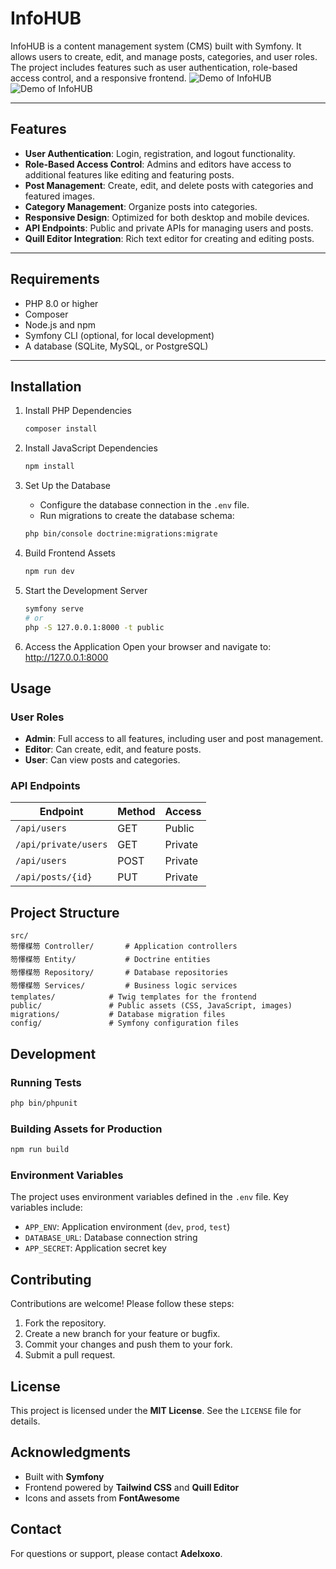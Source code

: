 # InfoHUB

InfoHUB is a content management system (CMS) built with Symfony. It allows users to create, edit, and manage posts, categories, and user roles. The project includes features such as user authentication, role-based access control, and a responsive frontend.
![Demo of InfoHUB](public/assets/infohub1.gif)
![Demo of InfoHUB](public/assets/infohub2.gif)

---

## Features

- **User Authentication**: Login, registration, and logout functionality.
- **Role-Based Access Control**: Admins and editors have access to additional features like editing and featuring posts.
- **Post Management**: Create, edit, and delete posts with categories and featured images.
- **Category Management**: Organize posts into categories.
- **Responsive Design**: Optimized for both desktop and mobile devices.
- **API Endpoints**: Public and private APIs for managing users and posts.
- **Quill Editor Integration**: Rich text editor for creating and editing posts.

---

## Requirements

- PHP 8.0 or higher
- Composer
- Node.js and npm
- Symfony CLI (optional, for local development)
- A database (SQLite, MySQL, or PostgreSQL)

---

## Installation

1. Install PHP Dependencies
   ```bash
   composer install
   ```

2. Install JavaScript Dependencies
   ```bash
   npm install
   ```

3. Set Up the Database
   * Configure the database connection in the `.env` file.
   * Run migrations to create the database schema:
   ```bash
   php bin/console doctrine:migrations:migrate
   ```

4. Build Frontend Assets
   ```bash
   npm run dev
   ```

5. Start the Development Server
   ```bash
   symfony serve
   # or
   php -S 127.0.0.1:8000 -t public
   ```

6. Access the Application
   Open your browser and navigate to: http://127.0.0.1:8000

## Usage

### User Roles
* **Admin**: Full access to all features, including user and post management.
* **Editor**: Can create, edit, and feature posts.
* **User**: Can view posts and categories.

### API Endpoints

| Endpoint | Method | Access |
|----------|--------|--------|
| `/api/users` | GET | Public |
| `/api/private/users` | GET | Private |
| `/api/users` | POST | Private |
| `/api/posts/{id}` | PUT | Private |

## Project Structure

```
src/
笏懌楳笏 Controller/       # Application controllers
笏懌楳笏 Entity/           # Doctrine entities
笏懌楳笏 Repository/       # Database repositories
笏懌楳笏 Services/         # Business logic services
templates/            # Twig templates for the frontend
public/               # Public assets (CSS, JavaScript, images)
migrations/           # Database migration files
config/               # Symfony configuration files
```

## Development

### Running Tests
```bash
php bin/phpunit
```

### Building Assets for Production
```bash
npm run build
```

### Environment Variables
The project uses environment variables defined in the `.env` file. Key variables include:
* `APP_ENV`: Application environment (`dev`, `prod`, `test`)
* `DATABASE_URL`: Database connection string
* `APP_SECRET`: Application secret key

## Contributing
Contributions are welcome! Please follow these steps:
1. Fork the repository.
2. Create a new branch for your feature or bugfix.
3. Commit your changes and push them to your fork.
4. Submit a pull request.

## License
This project is licensed under the **MIT License**. See the `LICENSE` file for details.

## Acknowledgments
* Built with **Symfony**
* Frontend powered by **Tailwind CSS** and **Quill Editor**
* Icons and assets from **FontAwesome**

## Contact
For questions or support, please contact **Adelxoxo**.

